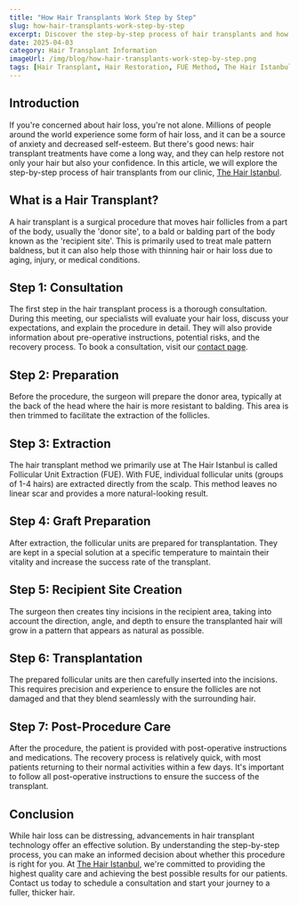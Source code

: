 ```yaml
---
title: "How Hair Transplants Work Step by Step"
slug: how-hair-transplants-work-step-by-step
excerpt: Discover the step-by-step process of hair transplants and how it can help you regain your confidence with a fuller and thicker hair.
date: 2025-04-03
category: Hair Transplant Information
imageUrl: /img/blog/how-hair-transplants-work-step-by-step.png
tags: [Hair Transplant, Hair Restoration, FUE Method, The Hair Istanbul]
---
```


<h2>Introduction</h2>
<p>If you're concerned about hair loss, you're not alone. Millions of people around the world experience some form of hair loss, and it can be a source of anxiety and decreased self-esteem. But there's good news: hair transplant treatments have come a long way, and they can help restore not only your hair but also your confidence. In this article, we will explore the step-by-step process of hair transplants from our clinic, <a href="https://thehairistanbul.com">The Hair Istanbul</a>.</p>

<h2>What is a Hair Transplant?</h2>
<p>A hair transplant is a surgical procedure that moves hair follicles from a part of the body, usually the 'donor site', to a bald or balding part of the body known as the 'recipient site'. This is primarily used to treat male pattern baldness, but it can also help those with thinning hair or hair loss due to aging, injury, or medical conditions.</p>

<h2>Step 1: Consultation</h2>
<p>The first step in the hair transplant process is a thorough consultation. During this meeting, our specialists will evaluate your hair loss, discuss your expectations, and explain the procedure in detail. They will also provide information about pre-operative instructions, potential risks, and the recovery process. To book a consultation, visit our <a href="https://thehairistanbul.com/contact">contact page</a>.</p>

<h2>Step 2: Preparation</h2>
<p>Before the procedure, the surgeon will prepare the donor area, typically at the back of the head where the hair is more resistant to balding. This area is then trimmed to facilitate the extraction of the follicles.</p>

<h2>Step 3: Extraction</h2>
<p>The hair transplant method we primarily use at The Hair Istanbul is called Follicular Unit Extraction (FUE). With FUE, individual follicular units (groups of 1-4 hairs) are extracted directly from the scalp. This method leaves no linear scar and provides a more natural-looking result.</p>

<h2>Step 4: Graft Preparation</h2>
<p>After extraction, the follicular units are prepared for transplantation. They are kept in a special solution at a specific temperature to maintain their vitality and increase the success rate of the transplant.</p>

<h2>Step 5: Recipient Site Creation</h2>
<p>The surgeon then creates tiny incisions in the recipient area, taking into account the direction, angle, and depth to ensure the transplanted hair will grow in a pattern that appears as natural as possible.</p>

<h2>Step 6: Transplantation</h2>
<p>The prepared follicular units are then carefully inserted into the incisions. This requires precision and experience to ensure the follicles are not damaged and that they blend seamlessly with the surrounding hair.</p>

<h2>Step 7: Post-Procedure Care</h2>
<p>After the procedure, the patient is provided with post-operative instructions and medications. The recovery process is relatively quick, with most patients returning to their normal activities within a few days. It's important to follow all post-operative instructions to ensure the success of the transplant.</p>

<h2>Conclusion</h2>
<p>While hair loss can be distressing, advancements in hair transplant technology offer an effective solution. By understanding the step-by-step process, you can make an informed decision about whether this procedure is right for you. At <a href="https://thehairistanbul.com">The Hair Istanbul</a>, we're committed to providing the highest quality care and achieving the best possible results for our patients. Contact us today to schedule a consultation and start your journey to a fuller, thicker hair.</p>